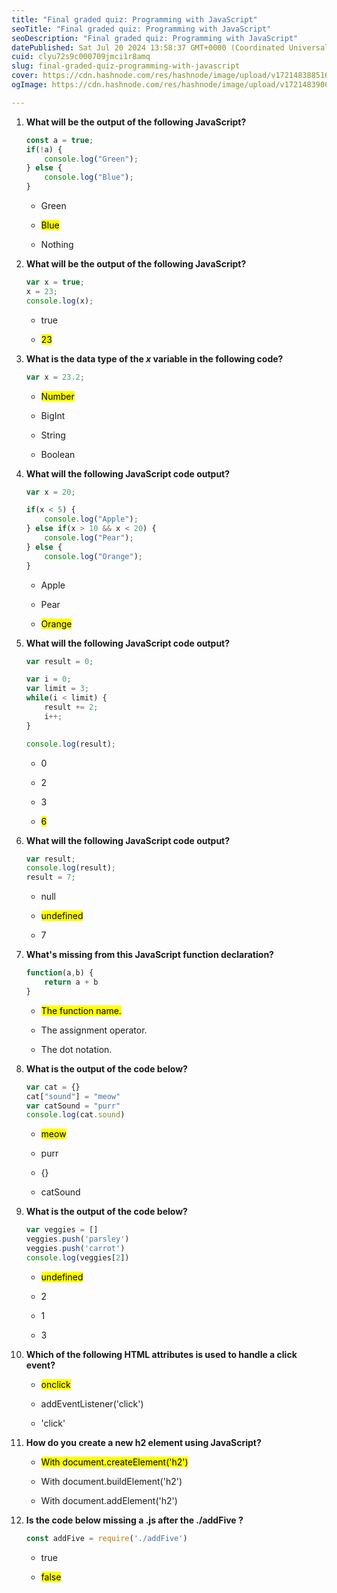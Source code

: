 ```yaml
---
title: "Final graded quiz: Programming with JavaScript"
seoTitle: "Final graded quiz: Programming with JavaScript"
seoDescription: "Final graded quiz: Programming with JavaScript"
datePublished: Sat Jul 20 2024 13:58:37 GMT+0000 (Coordinated Universal Time)
cuid: clyu72s9c000709jmci1r8amq
slug: final-graded-quiz-programming-with-javascript
cover: https://cdn.hashnode.com/res/hashnode/image/upload/v1721483885163/2ca349f3-db00-48f1-a231-c09fe4fc2a6c.png
ogImage: https://cdn.hashnode.com/res/hashnode/image/upload/v1721483900664/baefd656-9991-4b56-bf2c-2ca0965a79ea.png

---
```


1. **What will be the output of the following JavaScript?**
    
    ```javascript
    const a = true;
    if(!a) {
        console.log("Green");
    } else {
        console.log("Blue");
    }
    ```
    
    * Green
        
    * <mark>Blue</mark>
        
    * Nothing
        
2. **What will be the output of the following JavaScript?**
    
    ```javascript
    var x = true;
    x = 23;
    console.log(x);
    ```
    
    * true
        
    * <mark>23</mark>
        
3. **What is the data type of the *x* variable in the following code?**
    
    ```javascript
    var x = 23.2;
    ```
    
    * <mark>Number</mark>
        
    * BigInt
        
    * String
        
    * Boolean
        
4. **What will the following JavaScript code output?**
    
    ```javascript
    var x = 20;
    
    if(x < 5) {
        console.log("Apple");
    } else if(x > 10 && x < 20) {
        console.log("Pear");
    } else {
        console.log("Orange");
    }
    ```
    
    * Apple
        
    * Pear
        
    * <mark>Orange</mark>
        
5. **What will the following JavaScript code output?**
    
    ```javascript
    var result = 0;
    
    var i = 0;
    var limit = 3;
    while(i < limit) {
        result += 2;
        i++;
    }
    
    console.log(result);
    ```
    
    * 0
        
    * 2
        
    * 3
        
    * <mark>6</mark>
        
6. **What will the following JavaScript code output?**
    
    ```javascript
    var result;
    console.log(result);
    result = 7;
    ```
    
    * null
        
    * <mark>undefined</mark>
        
    * 7
        
7. **What's missing from this JavaScript function declaration?**
    
    ```javascript
    function(a,b) {
        return a + b
    }
    ```
    
    * <mark>The function name.</mark>
        
    * The assignment operator.
        
    * The dot notation.
        
8. **What is the output of the code below?**
    
    ```javascript
    var cat = {}
    cat["sound"] = "meow"
    var catSound = "purr"
    console.log(cat.sound)
    ```
    
    * <mark>meow</mark>
        
    * purr
        
    * {}
        
    * catSound
        
9. **What is the output of the code below?**
    
    ```javascript
    var veggies = []
    veggies.push('parsley')
    veggies.push('carrot')
    console.log(veggies[2])
    ```
    
    * <mark>undefined</mark>
        
    * 2
        
    * 1
        
    * 3
        
10. **Which of the following HTML attributes is used to handle a click event?**
    
    * <mark>onclick</mark>
        
    * addEventListener('click')
        
    * 'click'
        
11. **How do you create a new h2 element using JavaScript?**
    
    * <mark>With document.createElement('h2')</mark>
        
    * With document.buildElement('h2')
        
    * With document.addElement('h2')
        
12. **Is the code below missing a .js after the ./addFive ?**
    
    ```javascript
    const addFive = require('./addFive')
    ```
    
    * true
        
    * <mark>false</mark>